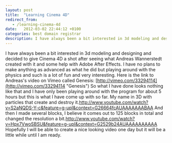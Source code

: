 ```yaml
---
layout: post
title:  "Learning Cinema 4D"
redirect_from:
   - /learning-cinema-4d
date:   2012-03-02 22:44:12 +0100
categories: best domain registrar
description: I have always been a bit interested in 3d modeling and designing and decided to give Cinema 4D a shot after seeing what Andreas Wannerstedt created wi...
---
```


I have always been a bit interested in 3d modeling and designing and decided to give Cinema 4D a shot after seeing what Andreas Wannerstedt created with it and some help with Adobe After Effects. I have no plans to make anything as advanced as what he did but playing around with the physics and such is a lot of fun and very interesting. Here is the link to Andreas's video on Vimeo called Genesis: [http://vimeo.com/33294114](http://vimeo.com/33294114 "Genesis") So what I have done looks nothing like that and I have only been playing around with the program for about 5 hours but this is what I have come up with so far. My name in 3D with particles that create and destroy it.<http://www.youtube.com/watch?v=S2aNQDS-Y-c&feature=g-upl&context=G26664fcAUAAAAAAABAA> And then I made several blocks, I believe it comes out to 125 blocks in total and changed the resolution a bit.<http://www.youtube.com/watch?v=Hpx7VwoSBSU&feature=g-upl&context=G2529b24AUAAAAAAAAAA> Hopefully I will be able to create a nice looking video one day but it will be a little while until I am ready.